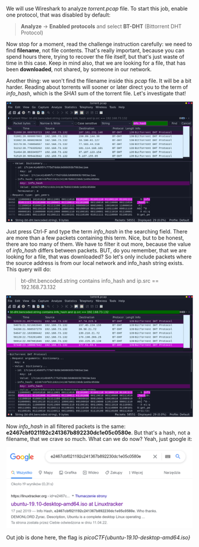 We will use Wireshark to analyze *torrent.pcap* file. To start this job, enable one protocol, that was disabled by default:

> **Analyze** -> **Enabled protocols** and select **BT-DHT** (Bittorrent DHT Protocol)

Now stop for a moment, read the challenge instruction carefully: we need to find **filename**, not file contents. That's really important, because you can spend hours there, trying to recover the file itself, but that's just waste of time in this case. Keep in mind also, that we are looking for a file, that has been **downloaded**, not shared, by someone in our network.

Another thing: we won't find the filename inside this *pcap* file. It will be a bit harder. Reading about torrents will sooner or later direct you to the term of *info_hash*, which is the SHA1 sum of the torrent file. Let's investigate that!

![Wireshark 1](Torrent_Analyze/ws1.png)

Just press Ctrl-F and type the term *info_hash* in the searching field. There are more than a few packets containing this term. Nice, but to be honest, there are too many of them. We have to filter it out more, because the value of *info_hash* differs between packets. BUT, do you remember, that we are looking for a file, that was downloaded? So let's only include packets where the source address is from our local network and info_hash string exists. This query will do:

> bt-dht.bencoded.string contains info_hash and ip.src == 192.168.73.132

![Wireshark 2](Torrent_Analyze/ws2.png)

Now *info_hash* in all filtered packets is the same: **e2467cbf021192c241367b892230dc1e05c0580e**. But that's a hash, not a filename, that we crave so much. What can we do now? Yeah, just google it:

![Google](Torrent_Analyze/google.png)

Out job is done here, the flag is *picoCTF{ubuntu-19.10-desktop-amd64.iso}*
